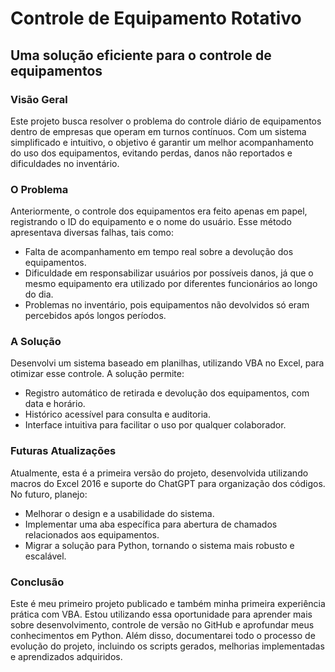 # Controle de Equipamento Rotativo

## Uma solução eficiente para o controle de equipamentos

### Visão Geral

Este projeto busca resolver o problema do controle diário de equipamentos dentro de empresas que operam em turnos contínuos. Com um sistema simplificado e intuitivo, o objetivo é garantir um melhor acompanhamento do uso dos equipamentos, evitando perdas, danos não reportados e dificuldades no inventário.

### O Problema

Anteriormente, o controle dos equipamentos era feito apenas em papel, registrando o ID do equipamento e o nome do usuário. Esse método apresentava diversas falhas, tais como:

- Falta de acompanhamento em tempo real sobre a devolução dos equipamentos.
- Dificuldade em responsabilizar usuários por possíveis danos, já que o mesmo equipamento era utilizado por diferentes funcionários ao longo do dia.
- Problemas no inventário, pois equipamentos não devolvidos só eram percebidos após longos períodos.

### A Solução

Desenvolvi um sistema baseado em planilhas, utilizando VBA no Excel, para otimizar esse controle. A solução permite:

- Registro automático de retirada e devolução dos equipamentos, com data e horário.
- Histórico acessível para consulta e auditoria.
- Interface intuitiva para facilitar o uso por qualquer colaborador.

### Futuras Atualizações

Atualmente, esta é a primeira versão do projeto, desenvolvida utilizando macros do Excel 2016 e suporte do ChatGPT para organização dos códigos. No futuro, planejo:

- Melhorar o design e a usabilidade do sistema.
- Implementar uma aba específica para abertura de chamados relacionados aos equipamentos.
- Migrar a solução para Python, tornando o sistema mais robusto e escalável.

### Conclusão

Este é meu primeiro projeto publicado e também minha primeira experiência prática com VBA. Estou utilizando essa oportunidade para aprender mais sobre desenvolvimento, controle de versão no GitHub e aprofundar meus conhecimentos em Python. Além disso, documentarei todo o processo de evolução do projeto, incluindo os scripts gerados, melhorias implementadas e aprendizados adquiridos.
